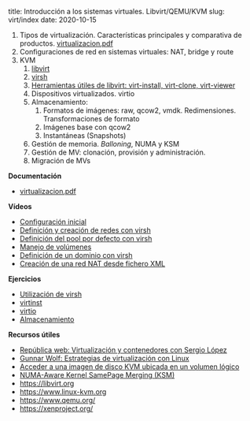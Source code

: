 title: Introducción a los sistemas virtuales. Libvirt/QEMU/KVM
slug: virt/index
date: 2020-10-15

1. Tipos de virtualización. Características principales y comparativa de productos. [virtualizacion.pdf](https://aso.tinaja.es/doc/virtualizacion.pdf)
1. Configuraciones de red en sistemas virtuales: NAT, bridge y route
1. KVM
    1. [libvirt]({filename}./libvirt.md)
	1. [virsh]({filename}./virsh.md)
	1. [Herramientas útiles de libvirt: virt-install, virt-clone, virt-viewer]({filename}./virtinst.md)
	1. Dispositivos virtualizados. virtio
	1. Almacenamiento:
	    1. Formatos de imágenes: raw, qcow2, vmdk. Redimensiones. Transformaciones de formato
		1. Imágenes base con qcow2
		1. Instantáneas (Snapshots)
	1. Gestión de memoria. *Balloning*, NUMA y KSM
	1. Gestión de MV: clonación, provisión y administración.
	1. Migración de MVs

**Documentación**

* [virtualizacion.pdf](https://aso.tinaja.es/doc/virtualizacion.pdf)

**Vídeos**

* [Configuración inicial](https://youtu.be/g9TxR-vH7vA)
* [Definición y creación de redes con virsh](https://youtu.be/HKq1Z7ZgFRA)
* [Definición del pool por defecto con virsh](https://youtu.be/0Tp2uzGU-8I)
* [Manejo de volúmenes](https://youtu.be/w91tHGYfBtQ)
* [Definición de un dominio con virsh](https://youtu.be/Ugz7TN6gUO0)
* [Creación de una red NAT desde fichero XML](https://youtu.be/HyqEZEejmjM)

**Ejercicios**

* [Utilización de virsh]({filename}./ejercicios-virsh.md)
* [virtinst]({filename}./ejercicios-virtinst.md)
* [virtio]({filename}./ejercicios-virtio.md)
* [Almacenamiento]({filename}./ejercicios-almacenamiento.md)

**Recursos útiles**

* [República web: Virtualización y contenedores con Sergio López](https://republicaweb.es/podcast/virtualizacion-y-contenedores-con-sergio-lopez/)
* [Gunnar Wolf: Estrategias de virtualización con Linux](www.gwolf.org/files/virt.pdf)
* [Acceder a una imagen de disco KVM ubicada en un volumen lógico](https://albertomolina.wordpress.com/2009/12/14/acceder-a-una-imagen-de-disco-kvm-ubicada-en-un-volumen-logico/)
* [NUMA-Aware Kernel SamePage Merging (KSM)](https://access.redhat.com/documentation/en-us/red_hat_enterprise_linux/7/html/virtualization_tuning_and_optimization_guide/sect-virtualization_tuning_optimization_guide-numa-numa_ksm)
* <https://libvirt.org>
* <https://www.linux-kvm.org>
* <https://www.qemu.org/>
* <https://xenproject.org/>

